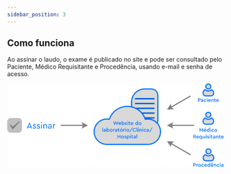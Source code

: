 ```yaml
---
sidebar_position: 3
---
```


## Como funciona

Ao assinar o laudo, o exame é publicado no site e pode ser consultado pelo Paciente, Médico Requisitante e Procedência, usando e-mail e senha de acesso.

![](./img/como_funciona.svg)